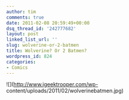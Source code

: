 ```yaml
---
author: tim
comments: true
date: 2011-02-08 20:59:49+00:00
dsq_thread_id: '242777682'
layout: post
linked_list_url: ''
slug: wolverine-or-2-batmen
title: Wolverine? Or 2 Batmen?
wordpress_id: 824
categories:
- Comics
---
```


![](http://www.igeektrooper.com/wp-
content/uploads/2011/02/wolverinebatmen.jpg)